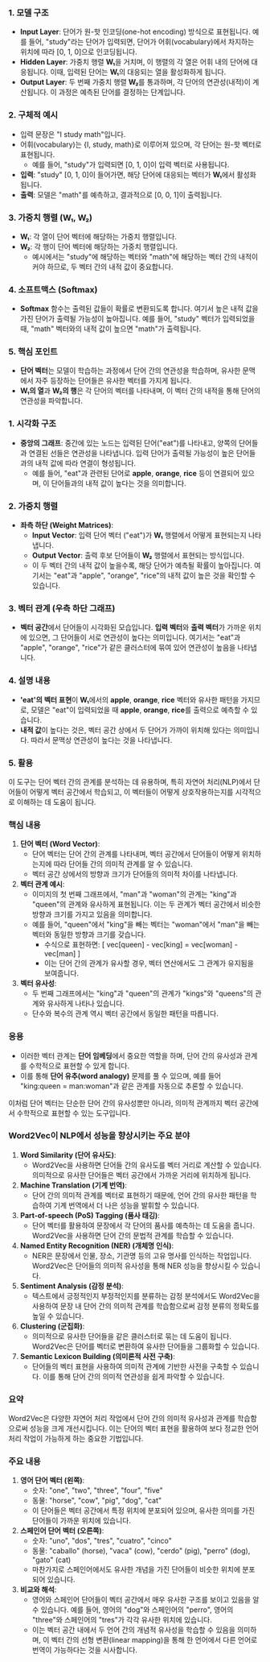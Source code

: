 ### 1. **모델 구조**

- **Input Layer**: 단어가 원-핫 인코딩(one-hot encoding) 방식으로 표현됩니다. 예를 들어, "study"라는 단어가 입력되면, 단어가 어휘(vocabulary)에서 차지하는 위치에 따라 [0, 1, 0]으로 인코딩됩니다.
- **Hidden Layer**: 가중치 행렬 **W₁**을 거치며, 이 행렬의 각 열은 어휘 내의 단어에 대응됩니다. 이때, 입력된 단어는 **W₁**의 대응되는 열을 활성화하게 됩니다.
- **Output Layer**: 두 번째 가중치 행렬 **W₂**를 통과하며, 각 단어의 연관성(내적)이 계산됩니다. 이 과정은 예측된 단어를 결정하는 단계입니다.

### 2. **구체적 예시**

- 입력 문장은 "I study math"입니다.
- 어휘(vocabulary)는 {I, study, math}로 이루어져 있으며, 각 단어는 원-핫 벡터로 표현됩니다.
    - 예를 들어, "study"가 입력되면 [0, 1, 0]이 입력 벡터로 사용됩니다.
- **입력**: "study" [0, 1, 0]이 들어가면, 해당 단어에 대응되는 벡터가 **W₁**에서 활성화됩니다.
- **출력**: 모델은 "math"를 예측하고, 결과적으로 [0, 0, 1]이 출력됩니다.

### 3. **가중치 행렬 (W₁, W₂)**

- **W₁**: 각 열이 단어 벡터에 해당하는 가중치 행렬입니다.
- **W₂**: 각 행이 단어 벡터에 해당하는 가중치 행렬입니다.
    - 예시에서는 "study"에 해당하는 벡터와 "math"에 해당하는 벡터 간의 내적이 커야 하므로, 두 벡터 간의 내적 값이 중요합니다.

### 4. **소프트맥스 (Softmax)**

- **Softmax** 함수는 출력된 값들이 확률로 변환되도록 합니다. 여기서 높은 내적 값을 가진 단어가 출력될 가능성이 높아집니다. 예를 들어, "study" 벡터가 입력되었을 때, "math" 벡터와의 내적 값이 높으면 "math"가 출력됩니다.

### 5. **핵심 포인트**

- **단어 벡터**는 모델이 학습하는 과정에서 단어 간의 연관성을 학습하며, 유사한 문맥에서 자주 등장하는 단어들은 유사한 벡터를 가지게 됩니다.
- **W₁의 열**과 **W₂의 행**은 각 단어의 벡터를 나타내며, 이 벡터 간의 내적을 통해 단어의 연관성을 파악합니다.

### 1. **시각화 구조**

- **중앙의 그래프**: 중간에 있는 노드는 입력된 단어("eat")를 나타내고, 양쪽의 단어들과 연결된 선들은 연관성을 나타냅니다. 입력 단어가 출력될 가능성이 높은 단어들과의 내적 값에 따라 연결이 형성됩니다.
    - 예를 들어, "eat"과 관련된 단어로 **apple**, **orange**, **rice** 등이 연결되어 있으며, 이 단어들과의 내적 값이 높다는 것을 의미합니다.

### 2. **가중치 행렬**

- **좌측 하단 (Weight Matrices)**:
    - **Input Vector**: 입력 단어 벡터 ("eat")가 **W₁** 행렬에서 어떻게 표현되는지 나타냅니다.
    - **Output Vector**: 출력 후보 단어들이 **W₂** 행렬에서 표현되는 방식입니다.
    - 이 두 벡터 간의 내적 값이 높을수록, 해당 단어가 예측될 확률이 높아집니다. 여기서는 "eat"과 "apple", "orange", "rice"의 내적 값이 높은 것을 확인할 수 있습니다.

### 3. **벡터 관계 (우측 하단 그래프)**

- **벡터 공간**에서 단어들이 시각화된 모습입니다. **입력 벡터**와 **출력 벡터**가 가까운 위치에 있으면, 그 단어들이 서로 연관성이 높다는 의미입니다. 여기서는 "eat"과 "apple", "orange", "rice"가 같은 클러스터에 묶여 있어 연관성이 높음을 나타냅니다.

### 4. **설명 내용**

- **'eat'의 벡터 표현**이 **W₁**에서의 **apple**, **orange**, **rice** 벡터와 유사한 패턴을 가지므로, 모델은 "eat"이 입력되었을 때 **apple**, **orange**, **rice**를 출력으로 예측할 수 있습니다.
- **내적 값**이 높다는 것은, 벡터 공간 상에서 두 단어가 가까이 위치해 있다는 의미입니다. 따라서 문맥상 연관성이 높다는 것을 나타냅니다.

### 5. **활용**

이 도구는 단어 벡터 간의 관계를 분석하는 데 유용하며, 특히 자연어 처리(NLP)에서 단어들이 어떻게 벡터 공간에서 학습되고, 이 벡터들이 어떻게 상호작용하는지를 시각적으로 이해하는 데 도움이 됩니다.

### 핵심 내용

1. **단어 벡터 (Word Vector)**:
    - 단어 벡터는 단어 간의 관계를 나타내며, 벡터 공간에서 단어들이 어떻게 위치하는지에 따라 단어들 간의 의미적 관계를 알 수 있습니다.
    - 벡터 공간 상에서의 방향과 크기가 단어들의 의미적 차이를 나타냅니다.
2. **벡터 관계 예시**:
    - 이미지의 첫 번째 그래프에서, "man"과 "woman"의 관계는 "king"과 "queen"의 관계와 유사하게 표현됩니다. 이는 두 관계가 벡터 공간에서 비슷한 방향과 크기를 가지고 있음을 의미합니다.
    - 예를 들어, "queen"에서 "king"을 빼는 벡터는 "woman"에서 "man"을 빼는 벡터와 동일한 방향과 크기를 갖습니다.
        - 수식으로 표현하면:
        \[
        vec[queen] - vec[king] = vec[woman] - vec[man]
        \]
        - 이는 단어 간의 관계가 유사할 경우, 벡터 연산에서도 그 관계가 유지됨을 보여줍니다.
3. **벡터 유사성**:
    - 두 번째 그래프에서는 "king"과 "queen"의 관계가 "kings"와 "queens"의 관계와 유사하게 나타나 있습니다.
    - 단수와 복수의 관계 역시 벡터 공간에서 동일한 패턴을 따릅니다.
### 응용

- 이러한 벡터 관계는 **단어 임베딩**에서 중요한 역할을 하며, 단어 간의 유사성과 관계를 수학적으로 표현할 수 있게 합니다.
- 이를 통해 **단어 유추(word analogy)** 문제를 풀 수 있으며, 예를 들어 "king:queen = man:woman"과 같은 관계를 자동으로 추론할 수 있습니다.

이처럼 단어 벡터는 단순한 단어 간의 유사성뿐만 아니라, 의미적 관계까지 벡터 공간에서 수학적으로 표현할 수 있는 도구입니다.

### Word2Vec이 NLP에서 성능을 향상시키는 주요 분야

1. **Word Similarity (단어 유사도)**:
    - Word2Vec을 사용하면 단어들 간의 유사도를 벡터 거리로 계산할 수 있습니다. 의미적으로 유사한 단어들은 벡터 공간에서 가까운 거리에 위치하게 됩니다.
2. **Machine Translation (기계 번역)**:
    - 단어 간의 의미적 관계를 벡터로 표현하기 때문에, 언어 간의 유사한 패턴을 학습하여 기계 번역에서 더 나은 성능을 발휘할 수 있습니다.
3. **Part-of-speech (PoS) Tagging (품사 태깅)**:
    - 단어 벡터를 활용하여 문장에서 각 단어의 품사를 예측하는 데 도움을 줍니다. Word2Vec을 사용하면 단어 간의 문법적 관계를 학습할 수 있습니다.
4. **Named Entity Recognition (NER) (개체명 인식)**:
    - NER은 문장에서 인물, 장소, 기관명 등의 고유 명사를 인식하는 작업입니다. Word2Vec은 단어들의 의미적 유사성을 통해 NER 성능을 향상시킬 수 있습니다.
5. **Sentiment Analysis (감정 분석)**:
    - 텍스트에서 긍정적인지 부정적인지를 분류하는 감정 분석에서도 Word2Vec을 사용하여 문장 내 단어 간의 의미적 관계를 학습함으로써 감정 분류의 정확도를 높일 수 있습니다.
6. **Clustering (군집화)**:
    - 의미적으로 유사한 단어들을 같은 클러스터로 묶는 데 도움이 됩니다. Word2Vec은 단어를 벡터로 변환하여 유사한 단어들을 그룹화할 수 있습니다.
7. **Semantic Lexicon Building (의미론적 사전 구축)**:
    - 단어들의 벡터 표현을 사용하여 의미적 관계에 기반한 사전을 구축할 수 있습니다. 이를 통해 단어 간의 의미적 연관성을 쉽게 파악할 수 있습니다.

### 요약

Word2Vec은 다양한 자연어 처리 작업에서 단어 간의 의미적 유사성과 관계를 학습함으로써 성능을 크게 개선시킵니다. 이는 단어의 벡터 표현을 활용하여 보다 정교한 언어 처리 작업이 가능하게 하는 중요한 기법입니다.

### 주요 내용

1. **영어 단어 벡터 (왼쪽)**:
    - 숫자: "one", "two", "three", "four", "five"
    - 동물: "horse", "cow", "pig", "dog", "cat"
    - 이 단어들은 벡터 공간에서 특정 위치에 분포되어 있으며, 유사한 의미를 가진 단어들이 가까운 위치에 있습니다.
2. **스페인어 단어 벡터 (오른쪽)**:
    - 숫자: "uno", "dos", "tres", "cuatro", "cinco"
    - 동물: "caballo" (horse), "vaca" (cow), "cerdo" (pig), "perro" (dog), "gato" (cat)
    - 마찬가지로 스페인어에서도 유사한 개념을 가진 단어들이 비슷한 위치에 분포되어 있습니다.
3. **비교와 해석**:
    - 영어와 스페인어 단어들이 벡터 공간에서 매우 유사한 구조를 보이고 있음을 알 수 있습니다. 예를 들어, 영어의 "dog"와 스페인어의 "perro", 영어의 "three"와 스페인어의 "tres"가 각각 유사한 위치에 있습니다.
    - 이는 벡터 공간 내에서 두 언어 간의 개념적 유사성을 학습할 수 있음을 의미하며, 이 벡터 간의 선형 변환(linear mapping)을 통해 한 언어에서 다른 언어로 번역이 가능하다는 것을 시사합니다.
